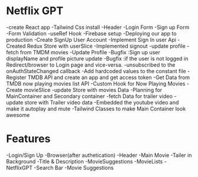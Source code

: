 # Netflix GPT
-create React app
-Tailwind Css install
-Header
-Login Form
-Sign up Form
-Form Validation
-useRef Hook
-Firebase setup
-Deploying our app to production
-Create SignUp User Account
-Implement Sign In user Api
-Created Redux Store with userSlice
-Implemented signout
-update profile
-fetch from TMDM movies
-Update Profile
-Bugfix :Sign up user displayName and profile picture update
-Bugfix :if the user is not logged in Redirect/browser to Login page and vice-versa.
-unsubscribed to the onAuthStateChanged callback
-Add hardcoded values to the constant file
-Register TMDB API and create an app and get access token
-Get Data from TMDB now playing movies list API
-Custom Hook for Now Playing Movies
-Create movieSlice
-update Store with movies Data
-Planning for MainContainer and Secondary container
-fetch Data for trailer video
-update store with Trailer video data
-Embedded the youtube video and make it autoplay and mute
-Tailwind Classes to make Main Container look awesome

# Features
-Login/Sign Up
-Browser(after authetication)
    -Header
    -Main Movie
       -Tailer in Background
       -Title & Description
       -MovieSuggestions
          -MovieLists
-NetflixGPT
     -Search Bar
     -Movie Suggestions
